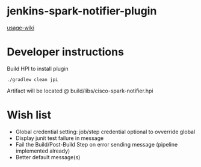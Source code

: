 # jenkins-spark-notifier-plugin

[usage-wiki](https://wiki.jenkins-ci.org/display/JENKINS/Spark+Notifier+Plugin)

# Developer instructions
Build HPI to install plugin
```
./gradlew clean jpi
```
Artifact will be located @ build/libs/cisco-spark-notifier.hpi

# Wish list
* Global credential setting: job/step credential optional to ovverride global
* Display junit test failure in message
* Fail the Build/Post-Build Step on error sending message (pipeline implemented already)
* Better default message(s)
